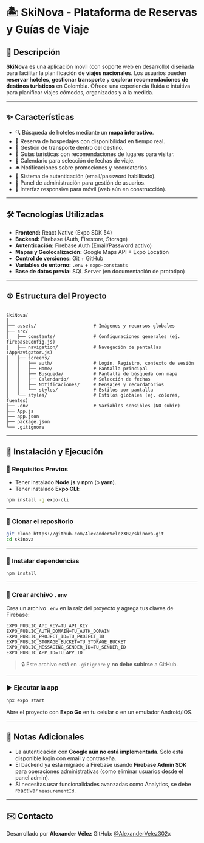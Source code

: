 # 🏝️ SkiNova - Plataforma de Reservas y Guías de Viaje

## 📖 Descripción
**SkiNova** es una aplicación móvil (con soporte web en desarrollo) diseñada para facilitar la planificación de **viajes nacionales**. Los usuarios pueden **reservar hoteles**, **gestionar transporte** y **explorar recomendaciones de destinos turísticos** en Colombia. Ofrece una experiencia fluida e intuitiva para planificar viajes cómodos, organizados y a la medida.

---

## ✨ Características

- 🔍 Búsqueda de hoteles mediante un **mapa interactivo**.
- 🏨 Reserva de hospedajes con disponibilidad en tiempo real.
- 🚗 Gestión de transporte dentro del destino.
- 📍 Guías turísticas con recomendaciones de lugares para visitar.
- 📆 Calendario para selección de fechas de viaje.
- 🛎️ Notificaciones sobre promociones y recordatorios.
- 🔐 Sistema de autenticación (email/password habilitado).
- 🎯 Panel de administración para gestión de usuarios.
- 🧭 Interfaz responsive para móvil (web aún en construcción).

---

## 🛠️ Tecnologías Utilizadas

- **Frontend:** React Native (Expo SDK 54)
- **Backend:** Firebase (Auth, Firestore, Storage)
- **Autenticación:** Firebase Auth (Email/Password activo)
- **Mapas y Geolocalización:** Google Maps API + Expo Location
- **Control de versiones:** Git + GitHub
- **Variables de entorno:** `.env` + `expo-constants`
- **Base de datos previa:** SQL Server (en documentación de prototipo)

---

## ⚙️ Estructura del Proyecto

```

SkiNova/
│
├── assets/                     # Imágenes y recursos globales
├── src/
│   ├── constants/              # Configuraciones generales (ej. firebaseConfig.js)
│   ├── navigation/             # Navegación de pantallas (AppNavigator.js)
│   ├── screens/
│   │   ├── auth/               # Login, Registro, contexto de sesión
│   │   ├── Home/               # Pantalla principal
│   │   ├── Busqueda/           # Pantalla de búsqueda con mapa
│   │   ├── Calendario/         # Selección de fechas
│   │   ├── Notificaciones/     # Mensajes y recordatorios
│   │   └── styles/             # Estilos por pantalla
│   └── styles/                 # Estilos globales (ej. colores, fuentes)
├── .env                        # Variables sensibles (NO subir)
├── App.js
├── app.json
├── package.json
└── .gitignore

````

---

## 🚀 Instalación y Ejecución

### 🔹 Requisitos Previos

- Tener instalado **Node.js** y **npm** (o **yarn**).
- Tener instalado **Expo CLI**:

```bash
npm install -g expo-cli
````

---

### 🔹 Clonar el repositorio

```bash
git clone https://github.com/AlexanderVelez302/skinova.git
cd skinova
```

---

### 🔹 Instalar dependencias

```bash
npm install
```

---

### 🔹 Crear archivo `.env`

Crea un archivo `.env` en la raíz del proyecto y agrega tus claves de Firebase:

```
EXPO_PUBLIC_API_KEY=TU_API_KEY
EXPO_PUBLIC_AUTH_DOMAIN=TU_AUTH_DOMAIN
EXPO_PUBLIC_PROJECT_ID=TU_PROJECT_ID
EXPO_PUBLIC_STORAGE_BUCKET=TU_STORAGE_BUCKET
EXPO_PUBLIC_MESSAGING_SENDER_ID=TU_SENDER_ID
EXPO_PUBLIC_APP_ID=TU_APP_ID
```

> 🔒 Este archivo está en `.gitignore` y **no debe subirse** a GitHub.

---

### ▶️ Ejecutar la app

```bash
npx expo start
```

Abre el proyecto con **Expo Go** en tu celular o en un emulador Android/iOS.

---

## 🧾 Notas Adicionales

* La autenticación con **Google aún no está implementada**. Solo está disponible login con email y contraseña.
* El backend ya está migrado a Firebase usando **Firebase Admin SDK** para operaciones administrativas (como eliminar usuarios desde el panel admin).
* Si necesitas usar funcionalidades avanzadas como Analytics, se debe reactivar `measurementId`.

---

## ✉️ Contacto

Desarrollado por **Alexander Vélez**
GitHub: [@AlexanderVelez302](https://github.com/AlexanderVelez302)x